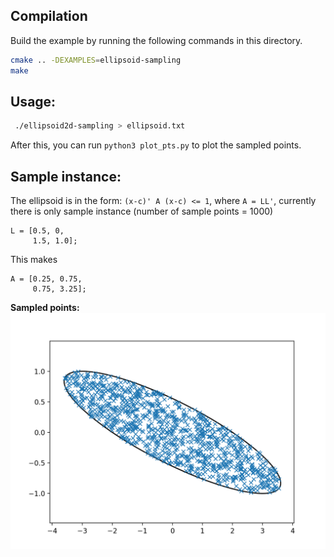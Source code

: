 ## Compilation
Build the example by running the following commands in this directory.

```bash
cmake .. -DEXAMPLES=ellipsoid-sampling
make
```

## Usage:
```bash
 ./ellipsoid2d-sampling > ellipsoid.txt
```
After this, you can run `python3 plot_pts.py` to plot the sampled points.

## Sample instance:
The ellipsoid is in the form: `(x-c)' A (x-c) <= 1`, where `A = LL'`, currently there is only sample instance (number of sample points = 1000)
```
L = [0.5, 0,
     1.5, 1.0];
```
This makes
```
A = [0.25, 0.75,
     0.75, 3.25];
```

**Sampled points:**
![sampled_points](sampled_points.png)
